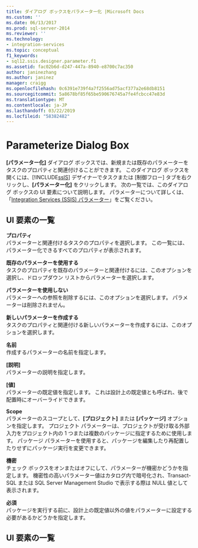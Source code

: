 ```yaml
---
title: ダイアログ ボックスをパラメーター化 |Microsoft Docs
ms.custom: ''
ms.date: 06/13/2017
ms.prod: sql-server-2014
ms.reviewer: ''
ms.technology:
- integration-services
ms.topic: conceptual
f1_keywords:
- sql12.ssis.designer.parameter.f1
ms.assetid: fac02b6d-d247-447a-8940-e8700c7ac350
author: janinezhang
ms.author: janinez
manager: craigg
ms.openlocfilehash: 0c6391e739f4a7f2556ad75acf377a2e68db8151
ms.sourcegitcommit: 5a8678bf85f65be590676745a7fe4fcbcc47e83d
ms.translationtype: MT
ms.contentlocale: ja-JP
ms.lasthandoff: 03/22/2019
ms.locfileid: "58382482"
---
```

# <a name="parameterize-dialog-box"></a>Parameterize Dialog Box
  **[パラメーター化]** ダイアログ ボックスでは、新規または既存のパラメーターをタスクのプロパティと関連付けることができます。 このダイアログ ボックスを開くには、[!INCLUDE[ssIS](../includes/ssis-md.md)] デザイナーでタスクまたは [制御フロー] タブを右クリックし、**[パラメーター化]** をクリックします。 次の一覧では、このダイアログ ボックスの UI 要素について説明します。 パラメーターについて詳しくは、「[Integration Services &#40;SSIS&#41; パラメーター](integration-services-ssis-package-and-project-parameters.md)」をご覧ください。  
  
## <a name="uielement-list"></a>UI 要素の一覧  
 **プロパティ**  
 パラメーターと関連付けるタスクのプロパティを選択します。 この一覧には、パラメーター化できるすべてのプロパティが表示されます。  
  
 **既存のパラメーターを使用する**  
 タスクのプロパティを既存のパラメーターと関連付けるには、このオプションを選択し、ドロップダウン リストからパラメーターを選択します。  
  
 **パラメーターを使用しない**  
 パラメーターへの参照を削除するには、このオプションを選択します。 パラメーターは削除されません。  
  
 **新しいパラメーターを作成する**  
 タスクのプロパティと関連付ける新しいパラメーターを作成するには、このオプションを選択します。  
  
 **名前**  
 作成するパラメーターの名前を指定します。  
  
 **[説明]**  
 パラメーターの説明を指定します。  
  
 **[値]**  
 パラメーターの既定値を指定します。 これは設計上の既定値とも呼ばれ、後で配置時にオーバーライドできます。  
  
 **Scope**  
 パラメーターのスコープとして、**[プロジェクト]** または **[パッケージ]** オプションを指定します。 プロジェクト パラメーターは、プロジェクトが受け取る外部入力をプロジェクト内の 1 つまたは複数のパッケージに指定するために使用します。 パッケージ パラメーターを使用すると、パッケージを編集したり再配置したりせずにパッケージ実行を変更できます。  
  
 **機密**  
 チェック ボックスをオンまたはオフにして、パラメーターが機密かどうかを指定します。 機密性の高いパラメーター値はカタログ内で暗号化され、Transact-SQL または SQL Server Management Studio で表示する際は NULL 値として表示されます。  
  
 **必須**  
 パッケージを実行する前に、設計上の既定値以外の値をパラメーターに設定する必要があるかどうかを指定します。  
  
## <a name="uielement-list"></a>UI 要素の一覧  
  
